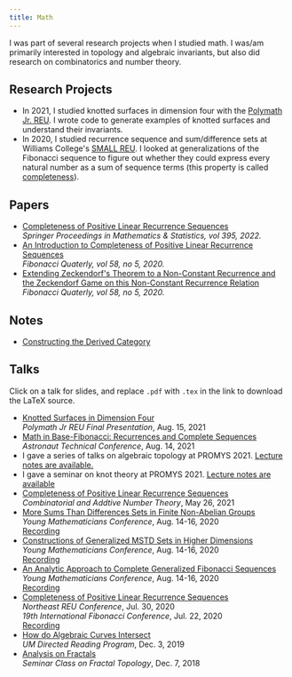 ```yaml
---
title: Math
---
```

I was part of several research projects when I studied math. I was/am primarily interested in topology and algebraic invariants, but also did research on combinatorics and number theory.

## Research Projects
- In 2021, I studied knotted surfaces in dimension four with the [Polymath Jr. REU](https://geometrynyc.wixsite.com/polymathreu). I wrote code to generate examples of knotted surfaces and understand their invariants.
- In 2020, I studied recurrence sequence and sum/difference sets at Williams College's [SMALL REU](https://math.williams.edu/small/). I looked at generalizations of the Fibonacci sequence to figure out whether they could express every natural number as a sum of sequence terms (this property is called [completeness](https://en.wikipedia.org/wiki/Complete_sequence)).

## Papers
- [Completeness of Positive Linear Recurrence Sequences](https://doi.org/10.1007/978-3-031-10796-2_2)  
  *Springer Proceedings in Mathematics & Statistics, vol 395, 2022.*  
  <!-- With E. Boldyriew, P. Lam, J. Lentfer, S. J. Miller, and F. Trejos-Suarez. -->
- [An Introduction to Completeness of Positive Linear Recurrence Sequences](https://www.fq.math.ca/Papers1/58-5/boldyriew2.pdf)  
  *Fibonacci Quaterly, vol 58, no 5, 2020.*  
  <!-- With E. Boldyriew, P. Lam, J. Lentfer, S. J. Miller, and F. Trejos-Suarez. -->
- [Extending Zeckendorf's Theorem to a Non-Constant Recurrence and the Zeckendorf Game on this Non-Constant Recurrence Relation](https://www.fq.math.ca/Papers1/58-5/boldyriew1.pdf)  
  *Fibonacci Quaterly, vol 58, no 5, 2020.*  
  <!-- With E. Boldyriew, A. Cusena, L. Dai, A. Dunkelberg, P. Ding, K. Huffman, D. Ke, D. Kleber, J. Lentfer, T. Luo, S. J. Miller, C. Mizgerd, V. Tiwari, J. Ye, Y. Zhang, X. Zheng, and W. Zhu -->

## Notes
- [Constructing the Derived Category](notes/derived-category.pdf)

## Talks
Click on a talk for slides, and replace `.pdf` with `.tex` in the link to download the LaTeX source.
- [Knotted Surfaces in Dimension Four](slides/ks_final_presentation.pdf)  
  *Polymath Jr REU Final Presentation*, Aug. 15, 2021
- [Math in Base-Fibonacci: Recurrences and Complete Sequences](slides/Haviland_John_2021_STC.pdf)  
  *Astronaut Technical Conference*, Aug. 14, 2021
- I gave a series of talks on algebraic topology at PROMYS 2021. [Lecture notes are available.](notes/algebraic-topology.pdf)
- I gave a seminar on knot theory at PROMYS 2021. [Lecture notes are available](notes/knots.pdf)
- [Completeness of Positive Linear Recurrence Sequences](slides/complete_PLRS_CANT21.pdf)  
  *Combinatorial and Addtive Number Theory*, May 26, 2021
- [More Sums Than Differences Sets in Finite Non-Abelian Groups](slides/mstd_finite_nonabelian.pdf)  
  *Young Mathematicians Conference*, Aug. 14-16, 2020  
  [Recording](https://youtu.be/_K9KoDVlv1Q)
- [Constructions of Generalized MSTD Sets in Higher Dimensions](slides/generalized_mstd_d-dim.pdf)  
  *Young Mathematicians Conference*, Aug. 14-16, 2020  
  [Recording](https://youtu.be/znYNJYFgE48)
- [An Analytic Approach to Complete Generalized Fibonacci Sequences](slides/complete_plrs_roots.pdf)  
  *Young Mathematicians Conference*, Aug. 14-16, 2020  
  [Recording](https://youtu.be/R_PYpJpb9wU)
- [Completeness of Positive Linear Recurrence Sequences](slides/completeness_of_plrs-talk.pdf)  
  *Northeast REU Conference*, Jul. 30, 2020  
  *19th International Fibonacci Conference*, Jul. 22, 2020  
  [Recording](https://youtu.be/1aM-mAue46I)
- [How do Algebraic Curves Intersect](slides/algebraic_curves_intersect.pdf)  
  *UM Directed Reading Program*, Dec. 3, 2019
- [Analysis on Fractals](/resources/talks/analysis_on_fractals.pdf)  
  *Seminar Class on Fractal Topology*, Dec. 7, 2018
